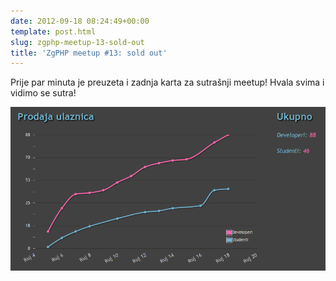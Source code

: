```yaml
---
date: 2012-09-18 08:24:49+00:00
template: post.html
slug: zgphp-meetup-13-sold-out
title: 'ZgPHP meetup #13: sold out'
---
```


Prije par minuta je preuzeta i zadnja karta za sutrašnji meetup! Hvala svima i
vidimo se sutra!

![](/uploads/2012/09/Screenshot.png)
